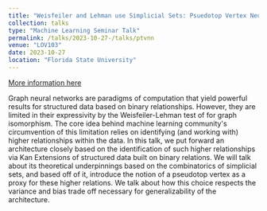```yaml
---
title: "Weisfeiler and Lehman use Simplicial Sets: Psuedotop Vertex Neural Networks"
collection: talks
type: "Machine Learning Seminar Talk"
permalink: /talks/2023-10-27-/talks/ptvnn
venue: "LOV103"
date: 2023-10-27
location: "Florida State University"
---
```


[More information here](/files/ptvnn)

Graph neural networks are paradigms of computation that yield powerful results for structured data based on binary relationships. However, they are limited in their expressivity by the Weisfeiler-Lehman test of for graph isomorphism. The core idea behind machine learning community&apos;s circumvention of this limitation relies on identifying (and working with) higher relationships within the data. In this talk, we put forward an architecture closely based on the identification of such higher relationships via Kan Extensions of structured data built on binary relations. We will talk about its theoretical underpinnings based on the combinatorics of simplicial sets, and based off of it, introduce the notion of a pseudotop vertex as a proxy for these higher relations. We talk about how this choice respects the variance and bias trade off necessary for generalizability of the architecture.

